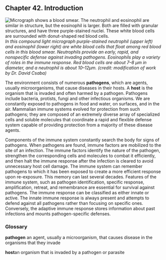 ##  Chapter 42. Introduction 

![Micrograph shows a blood smear. The neutrophil and eosinophil are similar in structure, but the eosinophil is larger. Both are filled with granular structures, and have three purple-stained nuclei. These white blood cells are surrounded with donut-shaped red blood cells.][1] _In this compound light micrograph purple-stained neutrophil (upper left) and eosinophil (lower right) are white blood cells that float among red blood cells in this blood smear. Neutrophils provide an early, rapid, and nonspecific defense against invading pathogens. Eosinophils play a variety of roles in the immune response. Red blood cells are about 7–8 µm in diameter, and a neutrophil is about 10–12µm. (credit: modification of work by Dr. David Csaba)_

The environment consists of numerous **pathogens**, which are agents, usually microorganisms, that cause diseases in their hosts. A **host** is the organism that is invaded and often harmed by a pathogen. Pathogens include bacteria, protists, fungi and other infectious organisms. We are constantly exposed to pathogens in food and water, on surfaces, and in the air. Mammalian immune systems evolved for protection from such pathogens; they are composed of an extremely diverse array of specialized cells and soluble molecules that coordinate a rapid and flexible defense system capable of providing protection from a majority of these disease agents.

Components of the immune system constantly search the body for signs of pathogens. When pathogens are found, immune factors are mobilized to the site of an infection. The immune factors identify the nature of the pathogen, strengthen the corresponding cells and molecules to combat it efficiently, and then halt the immune response after the infection is cleared to avoid unnecessary host cell damage. The immune system can remember pathogens to which it has been exposed to create a more efficient response upon re-exposure. This memory can last several decades. Features of the immune system, such as pathogen identification, specific response, amplification, retreat, and remembrance are essential for survival against pathogens. The immune response can be classified as either innate or active. The innate immune response is always present and attempts to defend against all pathogens rather than focusing on specific ones. Conversely, the adaptive immune response stores information about past infections and mounts pathogen-specific defenses. 

### Glossary

**pathogen** an agent, usually a microorganism, that causes disease in the organisms that they invade

**host**an organism that is invaded by a pathogen or parasite

   [1]: https://cnx.org/resources/11a74257914d523a5877532bf6bc3b93bd03402c/Figure_42_00_01.jpg


